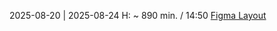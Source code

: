 2025-08-20 | 2025-08-24
H: ~ 890 min. / 14:50
[Figma Layout](https://www.figma.com/design/IO4NuK0c0802b7tA8BHT6c/Air--?node-id=0-3&t=w4SKwvVS8ftn8Tp4-0)